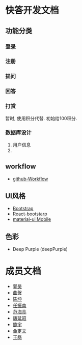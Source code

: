 # 快答开发文档


## 功能分类


### 登录


### 注册


### 提问


### 回答

### 打赏
暂时, 使用积分代替. 初始给100积分.


### 数据库设计

1. 用户信息
2. 




## workflow

* [github-Workflow](./workflow.md)



## UI风格
* [Bootstrap](http://getbootstrap.com/)
* [React-bootstarp](https://react-bootstrap.github.io/)
* [material-ui Mobile](http://www.material-ui.com/)

## 色彩
* Deep Purple (deepPurple)

# 成员文档

* [郭昊](./01.guohao/index.md)
* [曲贺](./02.quhe/index.md)
* [陈坤](./03.chenkun/index.md)
* [任振南](./04.renzhennan/index.md)
* [范海亮](./05.fanhailiang/index.md)
* [唐延昭](./06.tangyanzhao/index.md)
* [鲍宇](./07.baoyu/index.md)
* [金定文](./08.jindingwen/index.md)
* [王磊](./09.Richard.Wang/index.md)

